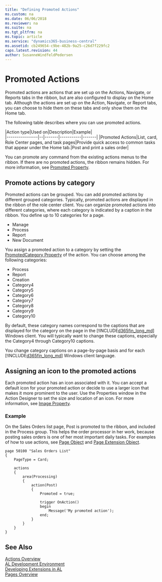 ```yaml
---
title: "Defining Promoted Actions"
ms.custom: na
ms.date: 06/06/2018
ms.reviewer: na
ms.suite: na
ms.tgt_pltfrm: na
ms.topic: article
ms.service: "dynamics365-business-central"
ms.assetid: cb249654-c9be-482b-9a25-c26d7f229fc2
caps.latest.revision: 44
author: SusanneWindfeldPedersen
--- 
```


# Promoted Actions
Promoted actions are actions that are set up on the Actions, Navigate, or Reports tabs in the ribbon, but are also configured to display on the Home tab. Although the actions are set up on the Action, Navigate, or Report tabs, you can choose to hide them on these tabs and only show them on the Home tab. 


The following table describes where you can use promoted actions.

|Action type|Used on|Description|Example|  
|----------------|--|-------|-----------|-------| 
|Promoted Actions|List, card, Role Center pages, and task pages|Provide quick access to common tasks that appear under the Home tab.|Post and print a sales order|

You can promote any command from the existing actions menus to the ribbon. If there are no promoted actions, the ribbon remains hidden. For more information, see [Promoted Property](properties/devenv-promoted-property.md).

## Promote actions by category
Promoted actions can be grouped. You can add promoted actions by different grouped categories. Typically, promoted actions are displayed in the ribbon of the role center client. You can organize promoted actions into different categories, where each category is indicated by a caption in the ribbon. You define up to 10 categories for a page.

- Manage
- Process
- Report
- New Document

You assign a promoted action to a category by setting the [PromotedCategory Property](properties/devenv-promotedcategory-property.md) of the action. You can choose among the following categories:

- Process
- Report
- Creation
- Category4
- Category5
- Category6
- Category7
- Category8
- Category9
- Category10

By default, these category names correspond to the captions that are displayed for the category on the page in the [!INCLUDE[d365fin_long_md](includes/d365fin_long_md.md)] Windows client. You will typically want to change these captions, especially the Category4 through Category10 captions.

You change category captions on a page-by-page basis and for each [!INCLUDE[d365fin_long_md](includes/d365fin_long_md.md)] Windows client language.

## Assigning an icon to the promoted actions
  
Each promoted action has an icon associated with it. You can accept a default icon for your promoted action or decide to use a larger icon that makes it more prominent to the user. Use the Properties window in the Action Designer to set the size and location of an icon. For more information, see [Image Property](properties/devenv-image-property.md).

### Example 
On the Sales Orders list page, Post is promoted to the ribbon, and included in the Process group. This helps the order processor in her work, because posting sales orders is one of her most important daily tasks. For examples of how to use actions, see [Page Object](devenv-page-object.md) and [Page Extension Object](devenv-page-ext-object.md).

```
page 50100 "Sales Orders List"
{
    PageType = Card;
 
    actions
    {
        area(Processing)
        {
            action(Post)
            {
                Promoted = true;
                
                trigger OnAction()
                begin
                    Message('My promoted action');
                end;
            }
        }
    }
}
```
## See Also
[Actions Overview](devenv-actions-overview.md)  
[AL Development Environment](devenv-reference-overview.md)  
[Developing Extensions in AL](devenv-dev-overview.md)  
[Pages Overview](devenv-pages-overview.md)  